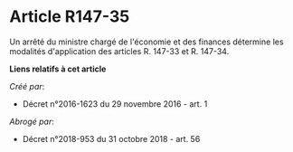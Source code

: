 # Article R147-35

Un  arrêté du ministre chargé de l'économie et des finances détermine les  modalités d'application des articles R. 147-33 et
R. 147-34.

**Liens relatifs à cet article**

_Créé par_:

  - Décret n°2016-1623 du 29 novembre 2016 - art. 1

_Abrogé par_:

  - Décret n°2018-953 du 31 octobre 2018 - art. 56
